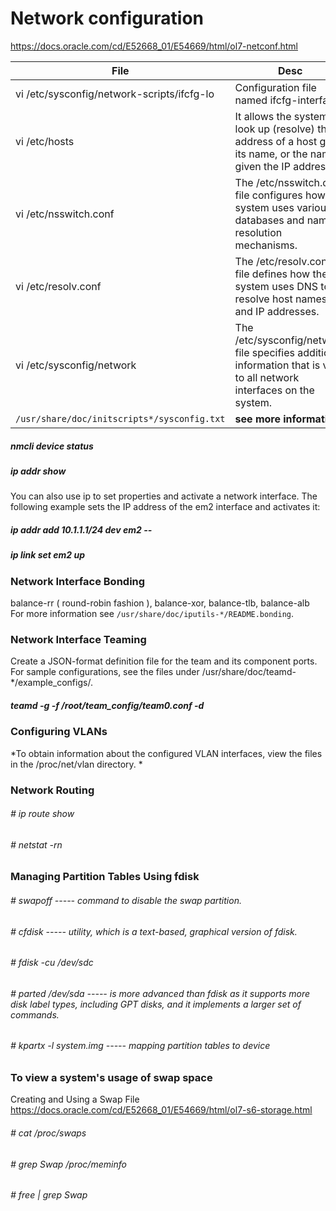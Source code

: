 # Network configuration

https://docs.oracle.com/cd/E52668_01/E54669/html/ol7-netconf.html

File | Desc
 --- | --- 
vi /etc/sysconfig/network-scripts/ifcfg-lo | Configuration file named ifcfg-interface 
vi /etc/hosts | It allows the system to look up (resolve) the IP address of a host given its name, or the name given the IP address. 
vi /etc/nsswitch.conf | The /etc/nsswitch.conf file configures how the system uses various databases and name resolution mechanisms. 
vi /etc/resolv.conf | The /etc/resolv.conf file defines how the system uses DNS to resolve host names and IP addresses. 
vi /etc/sysconfig/network  | The /etc/sysconfig/network file specifies additional information that is valid to all network interfaces on the system. 
`/usr/share/doc/initscripts*/sysconfig.txt` | **see more information**

##### nmcli device status
##### ip addr show

 You can also use ip to set properties and activate a network interface. The following example sets the IP address of the em2 interface and activates it:

##### ip addr add 10.1.1.1/24 dev em2 --
##### ip link set em2 up

### Network Interface Bonding
balance-rr ( round-robin fashion ), balance-xor, balance-tlb, balance-alb
For more information see `/usr/share/doc/iputils-*/README.bonding`. 

### Network Interface Teaming
Create a JSON-format definition file for the team and its component ports. For sample configurations, see the files under /usr/share/doc/teamd-*/example_configs/. 
##### teamd -g -f /root/team_config/team0.conf -d

### Configuring VLANs
*To obtain information about the configured VLAN interfaces, view the files in the /proc/net/vlan directory. *

### Network Routing
###### # ip route show
###### # netstat -rn 

### Managing Partition Tables Using fdisk

###### # swapoff ----- command to disable the swap partition. 
###### # cfdisk ----- utility, which is a text-based, graphical version of fdisk. 
###### # fdisk -cu /dev/sdc
###### # parted /dev/sda ----- is more advanced than fdisk as it supports more disk label types, including GPT disks, and it implements a larger set of commands. 
###### # kpartx -l system.img ----- mapping partition tables to device

### To view a system's usage of swap space
Creating and Using a Swap File https://docs.oracle.com/cd/E52668_01/E54669/html/ol7-s6-storage.html

###### # cat /proc/swaps
###### # grep Swap /proc/meminfo
###### # free | grep Swap






